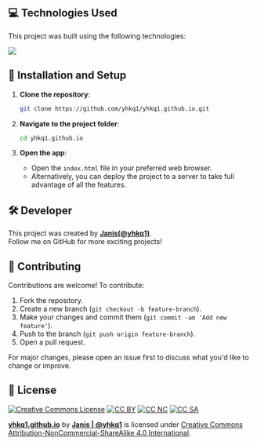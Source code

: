 ## 💻 Technologies Used

This project was built using the following technologies:

<img src="https://skillicons.dev/icons?i=html,css,js,git,github,jquery,vscode&perline=13">

##  🏁 Installation and Setup
1. **Clone the repository**:
   ```bash
   git clone https://github.com/yhkq1/yhkq1.github.io.git
   ```

2. **Navigate to the project folder**:
   ```bash
   cd yhkq1.github.io
   ```

3. **Open the app**:
   - Open the `index.html` file in your preferred web browser.
   - Alternatively, you can deploy the project to a server to take full advantage of all the features.

## 🛠️ Developer

This project was created by **[Janis(@yhkq1)](https://github.com/yhkq1)**.  
Follow me on GitHub for more exciting projects!

## 🤝 Contributing

Contributions are welcome! To contribute:

1. Fork the repository.
2. Create a new branch (`git checkout -b feature-branch`).
3. Make your changes and commit them (`git commit -am 'Add new feature'`).
4. Push to the branch (`git push origin feature-branch`).
5. Open a pull request.

For major changes, please open an issue first to discuss what you'd like to change or improve.

## 📜 License

[![Creative Commons License](https://mirrors.creativecommons.org/presskit/icons/cc.svg?ref=chooser-v1)](https://creativecommons.org/licenses/by-nc-sa/4.0/?ref=chooser-v1)
[![CC BY](https://mirrors.creativecommons.org/presskit/icons/by.svg?ref=chooser-v1)](https://creativecommons.org/licenses/by-nc-sa/4.0/?ref=chooser-v1)
[![CC NC](https://mirrors.creativecommons.org/presskit/icons/nc.svg?ref=chooser-v1)](https://creativecommons.org/licenses/by-nc-sa/4.0/?ref=chooser-v1)
[![CC SA](https://mirrors.creativecommons.org/presskit/icons/sa.svg?ref=chooser-v1)](https://creativecommons.org/licenses/by-nc-sa/4.0/?ref=chooser-v1)

[**yhkq1.github.io**](https://github.io/yhkq1/yhkq1.github.io) by [**Janis | @yhkq1**](https://github.io/yhkq1) is licensed under [Creative Commons Attribution-NonCommercial-ShareAlike 4.0 International](https://creativecommons.org/licenses/by-nc-sa/4.0/?ref=chooser-v1).
